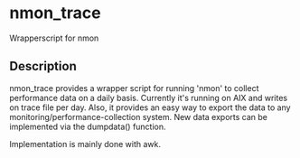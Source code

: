 nmon_trace
==========

Wrapperscript for nmon

Description
-----------

nmon_trace provides a wrapper script for running 'nmon' to collect performance data on a daily basis.
Currently it's running on AIX and writes on trace file per day.
Also, it provides an easy way to export the data to any monitoring/performance-collection system.
New data exports can be implemented via the dumpdata() function.

Implementation is mainly done with awk.
